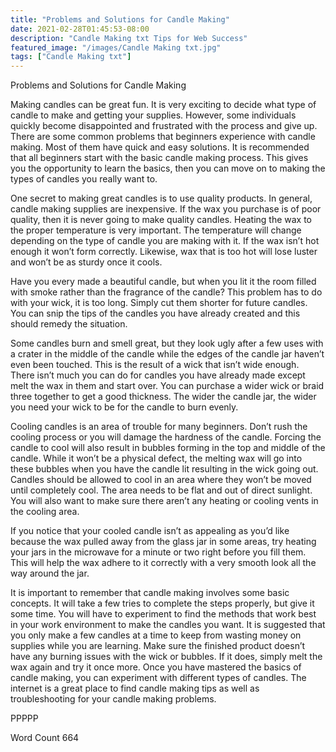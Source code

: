 ```yaml
---
title: "Problems and Solutions for Candle Making"
date: 2021-02-28T01:45:53-08:00
description: "Candle Making txt Tips for Web Success"
featured_image: "/images/Candle Making txt.jpg"
tags: ["Candle Making txt"]
---
```


Problems and Solutions for Candle Making

Making candles can be great fun. It is very exciting to decide what type of candle to make and getting your supplies. However, some individuals quickly become disappointed and frustrated with the process and give up. There are some common problems that beginners experience with candle making. Most of them have quick and easy solutions. It is recommended that all beginners start with the basic candle making process. This gives you the opportunity to learn the basics, then you can move on to making the types of candles you really want to.

One secret to making great candles is to use quality products. In general, candle making supplies are inexpensive. If the wax you purchase is of poor quality, then it is never going to make quality candles. Heating the wax to the proper temperature is very important. The temperature will change depending on the type of candle you are making with it. If the wax isn’t hot enough it won’t form correctly. Likewise, wax that is too hot will lose luster and won’t be as sturdy once it cools. 

Have you every made a beautiful candle, but when you lit it the room filled with smoke rather than the fragrance of the candle? This problem has to do with your wick, it is too long. Simply cut them shorter for future candles. You can snip the tips of the candles you have already created and this should remedy the situation.

Some candles burn and smell great, but they look ugly after a few uses with a crater in the middle of the candle while the edges of the candle jar haven’t even been touched. This is the result of a wick that isn’t wide enough. There isn’t much you can do for candles you have already made except melt the wax in them and start over. You can purchase a wider wick or braid three together to get a good thickness. The wider the candle jar, the wider you need your wick to be for the candle to burn evenly.

Cooling candles is an area of trouble for many beginners. Don’t rush the cooling process or you will damage the hardness of the candle. Forcing the candle to cool will also result in bubbles forming in the top and middle of the candle. While it won’t be a physical defect, the melting wax will go into these bubbles when you have the candle lit resulting in the wick going out. Candles should be allowed to cool in an area where they won’t be moved until completely cool. The area needs to be flat and out of direct sunlight. You will also want to make sure there aren’t any heating or cooling vents in the cooling area. 

If you notice that your cooled candle isn’t as appealing as you’d like because the wax pulled away from the glass jar in some areas, try heating your jars in the microwave for a minute or two right before you fill them. This will help the wax adhere to it correctly with a very smooth look all the way around the jar.

It is important to remember that candle making involves some basic concepts. It will take a few tries to complete the steps properly, but give it some time. You will have to experiment to find the methods that work best in your work environment to make the candles you want. It is suggested that you only make a few candles at a time to keep from wasting money on supplies while you are learning. Make sure the finished product doesn’t have any burning issues with the wick or bubbles. If it does, simply melt the wax again and try it once more. Once you have mastered the basics of candle making, you can experiment with different types of candles. The internet is a great place to find candle making tips as well as troubleshooting for your candle making problems. 

PPPPP

Word Count 664

